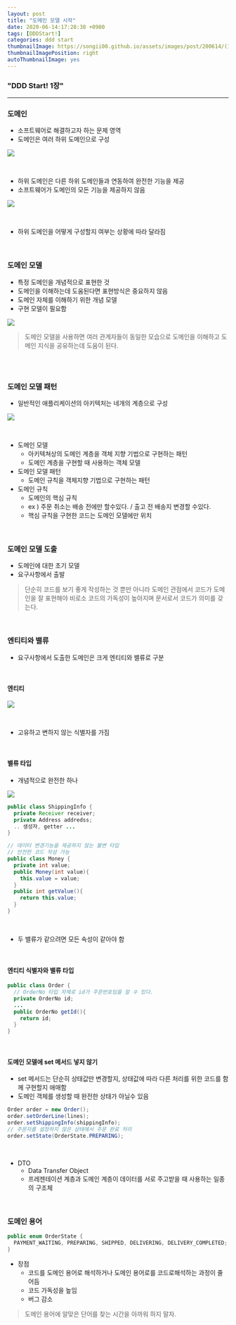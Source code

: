 ```yaml
---
layout: post
title: "도메인 모델 시작"
date: 2020-06-14:17:28:38 +0900
tags: [DDDStart!]
categories: ddd start
thumbnailImage: https://songii00.github.io/assets/images/post/200614/(1).png
thumbnailImagePosition: right
autoThumbnailImage: yes
---
```


### "DDD Start! 1장"

<!-- more -->

---

### 도메인

- 소프트웨어로 해결하고자 하는 문제 영역
- 도메인은 여러 하위 도메인으로 구성 

![](/assets/images/post/200614/(1).png) 

<br>

- 하위 도메인은 다른 하위 도메인들과 연동하여 완전한 기능을 제공 
- 소프트웨어가 도메인의 모든 기능을 제공하지 않음 

![](/assets/images/post/200614/(2).png) 

<br>

- 하위 도메인을 어떻게 구성할지 여부는 상황에 따라 달라짐 

<br>

### 도메인 모델 

- 특정 도메인을 개념적으로 표현한 것 
- 도메인을 이해하는데 도움된다면 표현방식은 중요하지 않음 
- 도메인 자체를 이해하기 위한 개념 모델 
- 구현 모델이 필요함 

![](/assets/images/post/200614/(3).jpg) 

> 도메인 모델을 사용하면 여러 관계자들이 동일한 모습으로 도메인을 이해하고 도메인 지식을 공유하는데 도움이 된다. 

<br>

<br>

### 도메인 모델 패턴 

- 일반적인 애플리케이션의 아키텍처는 네개의 계층으로 구성 

![](/assets/images/post/200614/(4).png) 

<br>

- 도메인 모델 
  - 아키텍쳐상의 도메인 계층을 객체 지향 기법으로 구현하는 패턴 
  - 도메인 계층을 구현할 때 사용하는 객체 모델 
- 도메인 모델 패턴 
  - 도메인 규칙을 객체지향 기법으로 구현하는 패턴 
- 도메인 규칙 
  - 도메인의 핵심 규칙 
  - ex ) 주문 취소는 배송 전에만 할수있다. / 출고 전 배송지 변경할 수있다. 
  - 핵심 규칙을 구현한 코드는 도메인 모델에만 위치

<br>

### 도메인 모델 도출 

- 도메인에 대한 초기 모델 
- 요구사항에서 출발 

> 단순히 코드를 보기 좋게 작성하는 것 뿐만 아니라 도메인 관점에서 코드가 도메인을 잘 표현해야 비로소 코드의 가독성이 높아지며 문서로서 코드가 의미를 갖는다. 

<br>

### 엔티티와 밸류 

- 요구사항에서 도출한 도메인은 크게 엔티티와 밸류로 구분 

<br>

#### 엔티티

![](/assets/images/post/200614/(5).png) 

<br>

- 고유하고 변하지 않는 식별자를 가짐 

<br>

#### 밸류 타입 

- 개념적으로 완전한 하나 

![](/assets/images/post/200614/(6).png) 

```java
public class ShippingInfo {
  private Receiver receiver;
  private Address addredss;
  .. 생성자, getter ... 
}
```

```java
// 데이터 변경기능을 제공하지 않는 불변 타입 
// 안전한 코드 작성 가능 
public class Money {
  private int value;
  public Money(int value){
    this.value = value;
  }
  public int getValue(){
    return this.value;
  }
}
```

<br>

- 두 밸류가 같으려면 모든 속성이 같아야 함 

<br>

#### 엔티티 식별자와 밸류 타입 

```java
public class Order {
  // OrderNo 타입 자체로 id가 주문번호임을 알 수 있다. 
  private OrderNo id;
  ... 
  public OrderNo getId(){
    return id;
  }
}
```

<Br>

#### 도메인 모델에 set 메서드 넣지 않기

- set 메서드는 단순히 상태값만 변경할지, 상태값에 따라 다른 처리를 위한 코드를 함께 구현할지 애매함
- 도메인 객체를 생성할 때 완전한 상태가 아닐수 있음 

```java
Order order = new Order();
order.setOrderLine(lines);
order.setShippingInfo(shippingInfo);
// 주문자를 설정하지 않은 상태에서 주문 완료 처리 
order.setState(OrderState.PREPARING);
```

<br>

- DTO 
  - Data Transfer Object 
  - 프레젠테이션 계층과 도메인 계층이 데이터를 서로 주고받을 때 사용하는 일종의 구조체 

<br>

### 도메인 용어

```java
public enum OrderState {
  PAYMENT_WAITING, PREPARING, SHIPPED, DELIVERING, DELIVERY_COMPLETED;
}
```

- 장점
  - 코드를 도메인 용어로 해석하거나 도메인 용어로를 코드로해석하는 과정이 줄어듬
  - 코드 가독성을 높임
  - 버그 감소

> 도메인 용어에 알맞은 단어를 찾는 시간을 아까워 하지 말자.

<br>

